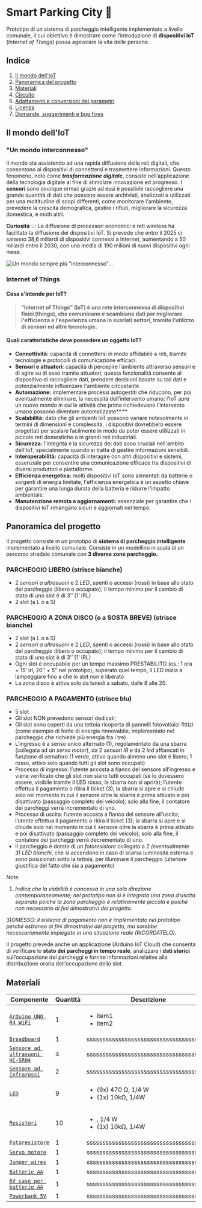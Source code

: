 # Smart Parking City 🚗
Prototipo di un sistema di parcheggio intelligente implementato a livello comunale, il cui obiettivo è dimostrare come l’introduzione di **dispositivi IoT** (_Internet of Things_) possa agevolare la vita delle persone.

## Indice
1. [Il mondo dell'IoT](#il-mondo-delliot)
2. [Panoramica del progetto](#panoramica-del-progetto)
3. [Materiali](#materiali)
4. [Circuito](#circuito)
5. [Adattamenti e conversioni dei parametri](#bugs)
6. [Licenza](#licenza)
7. [Domande, suggerimenti e bug fixes](#domande-suggerimenti-e-bug-fixes)

## Il mondo dell'IoT
### "Un mondo interconnesso"
Il mondo sta assistendo ad una rapida diffusione delle reti digitali, che consentono ai dispositivi di connettersi e trasmettere informazioni. Questo fenomeno, noto come ***trasformazione digitale***, consiste nell’applicazione della tecnologia digitale al fine di stimolare innovazione ed progresso.
I **sensori** sono ovunque ormai: grazie ad essi è possibile raccogliere una grande quantità di dati che possono essere archiviati, analizzati e utilizzati per una moltitudine di scopi differenti, come monitorare l'ambiente, prevedere la crescita demografica, gestire i rifiuti, migliorare la sicurezza domestica, e molti altri.

**Curiosità** 💡: La diffusione di processori economici e reti wireless ha facilitato la diffusione dei dispositivi IoT. Si prevede che entro il 2025 ci saranno 38,6 miliardi di dispositivi connessi a Internet, aumentando a 50 miliardi entro il 2030, con una media di 190 milioni di nuovi dispositivi ogni mese.

![Un mondo sempre più "interconnesso"...](https://eu-images.contentstack.com/v3/assets/blt10e444bce2d36aa8/blt212253f30ff67b32/6525326cb528befd7b152b76/IoT-internet-of-things-.jpg)

### Internet of Things
#### Cosa s'intende per IoT?
> **“Internet of Things” (IoT) è una rete interconnessa di dispositivi fisici (things), che comunicano e scambiano dati per migliorare l'efficienza e l'esperienza umana in svariati settori, tramite l’utilizzo di sensori ed altre tecnologie.**

#### Quali caratteristiche deve possedere un oggetto IoT?
- **Connettività:** capacità di connettersi in modo affidabile a reti, tramite tecnologie e protocolli di comunicazione efficaci.
- **Sensori e attuatori**: capacità di percepire l’ambiente attraverso sensori e di agire su di esso tramite attuatori; questa funzionalità consente al dispositivo di raccogliere dati, prendere decisioni basate su tali dati e potenzialmente influenzare l'ambiente circostante.
- **Automazione:** implementare processi autogestiti che riducono, per poi eventualmente eliminare, la necessità dell’intervento umano; l’IoT apre un nuovo mondo in cui le attività che prima richiedevano l’intervento umano possono diventare automatizzate**.**
- **Scalabilità:** dato che gli ambienti IoT possono variare notevolmente in termini di dimensioni e complessità, i dispositivi dovrebbero essere progettati per scalare facilmente in modo da poter essere utilizzati in piccole reti domestiche o in grandi reti industriali.
- **Sicurezza:** l'integrità e la sicurezza dei dati sono cruciali nell'ambito dell'IoT, specialmente quando si tratta di gestire informazioni sensibili.
- **Interoperabilità:** capacità di interagire con altri dispositivi e sistemi, essenziale per consentire una comunicazione efficace tra dispositivi di diversi produttori e piattaforme.
- **Efficienza energetica:** molti dispositivi IoT sono alimentati da batterie o sorgenti di energia limitate; l'efficienza energetica è un aspetto chiave per garantire una lunga durata della batteria e ridurre l'impatto ambientale.
- **Manutenzione remota e aggiornamenti:** essenziale per garantire che i dispositivi IoT rimangano sicuri e aggiornati nel tempo.

## Panoramica del progetto

Il progetto consiste in un prototipo di **sistema di parcheggio intelligente** implementato a livello comunale. Consiste in un modellino in scala di un percorso stradale comunale con **3 diverse zone parcheggio.**

### PARCHEGGIO **LIBERO** (strisce bianche)

- 2 *sensori a ultrasuoni* e 2 *LED*, spenti o accessi (rossi) in base allo stato del parcheggio (libero o occupato); il tempo minimo per il cambio di stato di uno slot è di 3’’ (1’ IRL)
- 2 slot (a L o a S)

### PARCHEGGIO A **ZONA DISCO (o a SOSTA BREVE)** (strisce bianche)

- 2 slot (a L o a S)
- 2 *sensori a ultrasuoni* e 2 *LED*, spenti o accessi (rossi) in base allo stato del parcheggio (libero o occupato); il tempo minimo per il cambio di stato di uno slot è di 3’’ (1’ IRL)
- Ogni slot è occupabile per un tempo massimo PRESTABILITO (es.: 1 ora + 15’ irl, 20’’ + 5’’ nel prototipo), superato quel tempo, Il LED inizia a lampeggiare fino a che lo slot non è liberato
- La zona disco è attiva solo da lunedì a sabato, dalle 8 alle 20.

### PARCHEGGIO A **PAGAMENTO** (strisce blu)

- 5 slot
- Gli slot NON prevedono sensori dedicati;
- Gli slot sono coperti da una tettoia ricoperta di pannelli fotovoltaici fittizi (come esempio di fonte di energia rinnovabile, implementato nel parcheggio che richiede più energia fra i tre)
- L’ingresso è a senso unico alternato (1), regolamentato da una sbarra (collegata ad un *servo motor*), da 2 *sensori IR* e da 2 *led* affiancati in funzione di semaforo (1 verde, attivo quando almeno uno slot è libero; 1 rosso, attivo solo quando tutti gli slot sono occupati)
- Processo di ingresso: l’utente accosta a fianco del sensore all’ingresso e viene verificato che gli slot non siano tutti occupati (se lo dovessero essere, visibile tramite il LED rosso, la sbarra non si aprirà); l’utente effettua il pagamento o ritira il ticket (3); la sbarra si apre e si chiude solo nel momento in cui il sensore oltre la sbarra è prima attivato e poi disattivato (passaggio completo dei veicolo); solo alla fine, il contatore dei parcheggi verrà incrementato di uno.
- Processo di uscita: l’utente accosta a fianco del sensore all’uscita; l’utente effettua il pagamento o ritira il ticket (3); la sbarra si apre e si chiude solo nel momento in cui il sensore oltre la sbarra è prima attivato e poi disattivato (passaggio completo dei veicolo); solo alla fine, il contatore dei parcheggi verrà decrementato di uno.
- Il parcheggio è dotato di un *fotoresistore* collegato a *2 (eventualmente 3) LED bianchi*, che si accendono in caso di scarsa luminosità esterna e sono posizionati sotto la tettoia, per illuminare il parcheggio (ulteriore giustifica del fatto che sia a pagamento)

Note:

1) *Indica che la viabilità è concessa in una sola direzione contemporaneamente; nel prototipo non si è integrata una zona d’uscita separata poiché la zona parcheggio è relativamente piccola e poiché non necessario ai fini dimostrativi del progetto.*

3)*OMESSO: il sistema di pagamento non è implementato nel prototipo perché estraneo ai fini dimostrativi del progetto, ma sarebbe necessariamente impiegato in una situazione reale (RICORDATELO).*

Il progetto prevede anche un applicazione (Arduino IoT Cloud) che consenta di verificare lo **stato dei parcheggi in tempo reale**, analizzare i **dati storici** sull’occupazione dei parcheggi e fornire informazioni relative alla distribuzione oraria dell’occupazione dello slot.

## Materiali

| Componente | Quantità | Descrizione |
| --- | --- | --- |
| [`Arduino UNO R4 WiFi`](https://docs.arduino.cc/hardware/uno-r4-wifi/) | 1 | <ul><li>item1</li><li>item2</li></ul> |
| [`Breadboard`](https://www.amazon.it/AZDelivery-Breadboard-830-Arduino-Raspberry/dp/B07K8PQ4B5/ref=sr_1_2_sspa?crid=1LMAFIJE2TP5X&dib=eyJ2IjoiMSJ9.xi5AD3br6MkhFSnelneIz7280DzKo1UPIgHXXQxS0vDi-8Bj8_KMO0Ft7mOEqn_c4DgwRgptPgED-dbL794yeQGaXmW2_qVZUJwOZC9koeBdMlCEWO5zqT9bsy9L2nphxe2txNQFNUz6pkFSZn8p07Ap2cJVg1HmHG6fYz52zx-99Eig9D_CrKX9PWKCvcmJHxeDd1Yq5woqp8RimPIKu8p5l6XgSiEbDgoBknKcrwAFMY1qN1KmEPWghXLIkrgJr-bDWcngQiwzBPV1lfq6UnJalqQV_hPRmeFzyHoQ3pc.CoHS3PYbmqBx3LB_7yP7nYr01mM75NqVi_AmuokDvlI&dib_tag=se&keywords=breadboard%2Bazdelivery&qid=1711213155&sprefix=breadboard%2Baz%2Caps%2C111&sr=8-2-spons&sp_csd=d2lkZ2V0TmFtZT1zcF9hdGY&th=1) | 1 | sssssssssssssssssssssssssssssssssssssss |
| [`Sensore ad ultrasuoni HC-SR04`](https://www.amazon.it/HC-SR04-Misuratore-Distanze-Ultrasuoni-Ultrasonic/dp/B01COSN7O6/ref=sr_1_1_sspa?__mk_it_IT=%C3%85M%C3%85%C5%BD%C3%95%C3%91&crid=30NWWH1A2DL14&dib=eyJ2IjoiMSJ9.YPGfdw-5BDSrtfbP8kv-6aGGle4kgcSXSrlzpcqGoPsfcnfizPwGRtIYfIKsq8itrG6JeKxwGq2DwFn2DMf3zIOc5y_8k_RRBCZPZdmaIo9Gq8HodidfIYzK55jsxE15lHQb5P9RAw47zHFb6QvEz25AzeJv8u7KZ16vRqjMBMAjXJQQq62uieufO6f0KGgoCKjZyjgB0C6J_I2DyW6kR0wi-I-azZVeTOnXJJl8Rr1pkvhKk88J7EMqu6S0r-TB6uziPzrA0N30beduj5U6ryeTwGEe2sOSwjErChZhAa0.2y-gnTMdJfhvV7wX6Yj0LG5YkOOeMEmsXL6mW3etajA&dib_tag=se&keywords=hc-sr04&qid=1710178436&sprefix=hc-sr04%2Caps%2C119&sr=8-1-spons&sp_csd=d2lkZ2V0TmFtZT1zcF9hdGY&psc=1) | 4 | sssssssssssssssssssssssssssssssssssssss |
| [`Sensore ad infrarossi`](https://www.amazon.it/AZDelivery-ultrasuoni-distanza-Raspberry-Abstandsensor/dp/B07D924JHT/ref=mp_s_a_1_5?dib=eyJ2IjoiMSJ9.N_u-ND_UNSKzILwTb_kxjlsZcEJNcU5Le3Hu39DGXwD1VZKRyrOdLBsll-pX1661BkCRVFys71-XLrlVqggrRjAohvOBZQRBgTgw6dQHC427BW-roSgnvJVozBauLSVE2-UaNJdcLvi581S5n_ZWF1OW3G5-9n3PBW2uPtV2ShYr_AD1vIiHsBmQy3Bxs5FrI4oLC_FK1V0thHQPpEed7A.yO1UcKvXtKMLtSVnJ6Q17CHAcejGBa83jLJXz3p3RHQ&dib_tag=se&keywords=Arduino%2BIr%2BSensor&qid=1710180504&sr=8-5&th=1) | 2 | sssssssssssssssssssssssssssssssssssssss |
| [`LED`](https://www.amazon.it/AZDelivery-Emissione-Circolare-Emettitore-compatibile/dp/B08T1YGM8K/ref=sr_1_8?__mk_it_IT=%C3%85M%C3%85%C5%BD%C3%95%C3%91&crid=2G25R9Q9KMV7M&dib=eyJ2IjoiMSJ9.Am2uI2a0USpWEEaWXZ90u194WS8WKSs1QZNDmJ6hj8_hYjaYFnkLlHD6lVWbkPfdHygL7TaWlO8mNwOuxr-frFUB0bavzQ94Ibj_YaqSa1V1ME1AiB6mrNFXCaHSsiUCMdFt-A4Ifhh9wUiVrrhQ3m4ttITdREQZFpaWtH6MWmbqbfQq1p714WPJp3kfOx224M1b20MTaLoXEOwoxqgkREE7-gup46SCvOQlz043GhnGBglaU4R-J4IT82WMzcNHRLVTaOKyj0LCsq0WJIhUfid-j2uI-_CjezbgR3MpGww.0WSwAdpsbW0cjDMWK-UAEMssRI6VXRBNlLM9M9BpgCs&dib_tag=se&keywords=led+arduino&qid=1711231790&sprefix=ledsarduino%2Caps%2C106&sr=8-8) | 9 | <ul><li>(9x) 470 Ω, 1/4 W</li><li>(1x) 10kΩ, 1/4W</li></ul> |
| [`Resistori`](https://www.amazon.it/AZDelivery-Resistenze-Resistori-Arduino-gratuito/dp/B07Q87JZ9G/ref=mp_s_a_1_3?crid=2TC9BVKNFDZ8E&dib=eyJ2IjoiMSJ9.m5BpWsNponXDu2NgiZft18byMuQH5acGxvlPhkBDKIAP6-y2xkoGZDoyxxVfIyDYEAg99g_jaLYLPw8QVpi4V4XCuJx9dncmhRd_uYIwo9uobWLQXDFQJ4iGopYZX5K_RucRwQR4Q-SBcYHL1jgJWOIpFCjRGIo-STIrgjKXDrMMtJ_gDsPfRLhde17dlA3fmogNdJBKoq52tJmEmCQ0lA.9eHZDTs0PXLqoFtuXdFetqe9rQbFbAhfiUGoJ44W2ts&dib_tag=se&keywords=azdelivery+resistor&qid=1711229207&sprefix=azdelivery+resistor+%2Caps%2C168&sr=8-3) | 10 | <ul><li>, 1/4 W</li><li>(1x) 10kΩ, 1/4W</li></ul> |
| [`Fotoresistore`](https://www.amazon.it/AZDelivery-fotoresistenti-LDR5528-compatibili-Arduino/dp/B089YNCYG4/ref=sr_1_7?__mk_it_IT=%C3%85M%C3%85%C5%BD%C3%95%C3%91&crid=2A3APBD8O8PY&dib=eyJ2IjoiMSJ9.QA9xJKurHImIT1lWJXxxdlnbVU5UKDHiJiSE8BfTa5shSX8N_5-MaEax9oqEEga5oNdL8Azt-5rqM3ElFDL3_B0r6F1qAQhCQTbHtBPYBOur-ZnERjDBQYsBogf_XU816SJLQFBg719l7WRvUNZGG7LiAoieR9oRcJriKK3CDxooxr4I4-moYNi1UXT8sbimDNixjAUhLv2dQ-H4lnygvw2ixt41P2KxyN8yO6ETdJ9fLiwU0NgUWKRUQkIr3XEbgrfC6cIpOYQ1T80aCICCmrM0zGWEunkuGV8vYIbvqds.Z_CgHc8fCiFFLbCQ0lHBB4iV51wunor6gzONEHCuHQs&dib_tag=se&keywords=photoresistor%2Bldr&qid=1711311437&sprefix=photoresistor%2Bld%2Caps%2C114&sr=8-7&th=1) | 1 | sssssssssssssssssssssssssssssssssssssss |
| [`Servo motore`](https://www.amazon.it/AZDelivery-Servomotore-compatibile-Elicottero-Arduino/dp/B07CYZK379/ref=sr_1_3_sspa?dib=eyJ2IjoiMSJ9.H5GMwpa4wNe8ulI-HmmzdcDht2QFTc48OwjhYYXIGgnF_nrgGONIOFU5ZTkcfWKfsql0zVMRrjnDoI1RDVFKbSKTAc8BVYbfDwlvx7gUBatWIHzP4UajWxboJIyJEdFu6NJDMSqDGAm6o207fv4AhQjXq59-yz3EZihzw5uH_0ZfiRZKMJWrpRNE2Z6cYtxTJxzI5ZC9MJeLHkQZb6y57rli0luWh3UFG2-qbtL_fFc-jzGfIWlapPriDetNoK6c0iaOqV0gYQqzO__K9Kn788wdh8yWWhfTVFtSnvadwKg.lN3SZuhmgmwKlqWWHE71rGuFKolFMLjj86eRxRc3MsI&dib_tag=se&keywords=arduino%2Bservo%2Bmotor&qid=1710865115&sr=8-3-spons&sp_csd=d2lkZ2V0TmFtZT1zcF9hdGY&th=1) | 1 | sssssssssssssssssssssssssssssssssssssss |
| [`Jumper wires`](https://www.amazon.it/gp/aw/d/B07KCFG5YX/?_encoding=UTF8&pd_rd_plhdr=t&aaxitk=de9838076b80169474b4678f431464e9&hsa_cr_id=3263644680502&qid=1711312198&sr=1-1-e0fa1fdd-d857-4087-adda-5bd576b25987&ref_=sbx_be_s_sparkle_lsi4d_asin_0_title&pd_rd_w=rpZDT&content-id=amzn1.sym.b580b30c-dd62-441e-ab95-5e749dbe7889%3Aamzn1.sym.b580b30c-dd62-441e-ab95-5e749dbe7889&pf_rd_p=b580b30c-dd62-441e-ab95-5e749dbe7889&pf_rd_r=JVVYGQ2GXAEZ3D0TW82Y&pd_rd_wg=FwLuU&pd_rd_r=161e4473-fa7a-4822-8c9c-0136839bec18&th=1) | 1 | sssssssssssssssssssssssssssssssssssssss |
| [`Batterie AA`](https://www.amazon.it/GP-Batterie-alcaline-extra-Pack/dp/B07QLY7GJM/ref=sr_1_51?adgrpid=52877419152&dib=eyJ2IjoiMSJ9.7qd2mWgPWlRveGEJRbjXJNr_1e9RKYC6IRoJ2DMJVN8DdBdwJqCzqK73YUGTu7Fp6M8yQAk3qMl9dYuvGwGbMX7USwwgVBXJGIIQ5_AyID0oKvImWeARVVw5WJEQ0Yu4qGTWo3c7yk3QvBtwPNUi0jkd5V4RcMvFwj5okyh7y0IhIXa5eOPrGXhx_wAhMs2IetHvDGn6JOylqSXNwCbYjeA4Rl0DjkUd5rvQNbVtBsfFoNIqIcWG39teBqrWrV3nV3eMhC6yga41q2zkZMfY9eRJsmqzn6z_76V3YKGhaRc.uM6QNZjC_zp7i0GUddvcEFiaSM3V_ZWUb_dckQprSA4&dib_tag=se&hvadid=591172535230&hvdev=c&hvlocphy=20530&hvnetw=g&hvqmt=e&hvrand=7053405220002942603&hvtargid=kwd-297014870873&hydadcr=16358_2167162&keywords=batterie+aa&qid=1714133456&sr=8-51) | 1 | sssssssssssssssssssssssssssssssssssssss |
| [`6V case per batterie AA`](https://www.amazon.it/GTIWUNG-Portabatterie-Batteries-Titolare-Batteria/dp/B07WJ3HFSP/ref=sr_1_4_sspa?__mk_it_IT=%C3%85M%C3%85%C5%BD%C3%95%C3%91&crid=1H1FAUSVDY2ZO&dib=eyJ2IjoiMSJ9.VaIPkWXh1vEz2NWlzy-bskl9fVmzWq7qeBQ8_ApM4FPnZ8V06gFMpukyYOf0ioPXd84rmuTRhwcCTQ-VyXnU4EB3BAxMwPgJyKHS5BD2nhbk5AyTJEGofYvVUIhDMtfrEYWUxj76uI_8QnKTrhU6xVS8KeJ8W6aC3NxHL-sjlnikRBs7oRnvvSmNphDlNJrFtqXkM1Psx928dYTdv8xYIyf37HDewKhmBF5k6ltBX6ugh2mP0TILY5vQ6Vt7XLJGf1b0Tg2dlh3lrgPXofts5vrMIoWyVe_076TEcwlvY2E.PCfiGvevFAiXFAPFaMBk1aE8f2rlIRc813mSuyq8xkc&dib_tag=se&keywords=aa%2Bbattery%2Bholder&qid=1711374901&sprefix=aa%2Bbattery%2Bhgolder%2Caps%2C109&sr=8-4-spons&sp_csd=d2lkZ2V0TmFtZT1zcF9hdGY&th=1) | 1 | sssssssssssssssssssssssssssssssssssssss |
| [`Powerbank 5V`](https://www.amazon.it/Powerbank-10400mAh-Caricabatterie-Portatile-Smartphone/dp/B07K1D2T5Z/ref=sr_1_5?__mk_it_IT=%C3%85M%C3%85%C5%BD%C3%95%C3%91&dib=eyJ2IjoiMSJ9.BIPnA8BKQhI8x_Uw5NNC-ug9yp0vTNsgVnbbs540ql1PzfFz5pwgr0mGNSesYeJonzmXacp1TX9ZhE54HvZrd02JtxGU_I9_gg2Qh0CFwFtPZcHX8Y-x8moMi_ZY8JzwNdqkyksxVemAAdcSNruSDtnZnticvLbntWML0MupUhjskF9LliKCn8-lI9b5xmm-aM1YmUO5QdJBMt2eY57vMuqlD9gqqqhOY_xsK5dqe8PoOnjdU8szz8SnYLFUxn9mbz4nRnuMUTmGxes365E4yqdYn0ZI_vLXLLmywo92t_M.7kuAkz54nGoahHmgf3QfydIKKFDvwwCP2OTcN0c8bns&dib_tag=se&keywords=power+bank+5+volt&qid=1713165582&sr=8-5) | 1 | sssssssssssssssssssssssssssssssssssssss |

